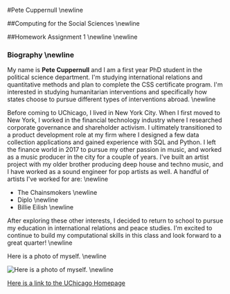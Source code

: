#Pete Cuppernull \newline 

##Computing for the Social Sciences \newline

##Homework Assignment 1 \newline \newline

### **Biography** \newline

My name is **Pete Cuppernull** and I am a first year PhD student in the political science department. I'm studying international relations and quantitative methods and plan to complete the CSS certificate program. I'm interested in studying humanitarian interventions and specifically how states choose to pursue different types of interventions abroad. \newline

Before coming to UChicago, I lived in New York City. When I first moved to New York, I worked in the financial technology industry where I researched corporate governance and shareholder activism. I ultimately transitioned to a product development role at my firm where I designed a few data collection applications and gained experience with SQL and Python. I left the finance world in 2017 to pursue my other passion in music, and worked as a music producer in the city for a couple of years. I've built an artist project with my older brother producing deep house and techno music, and I have worked as a sound engineer for pop artists as well. A handful of artists I've worked for are: \newline

* The Chainsmokers \newline
* Diplo \newline
* Billie Eilish \newline

After exploring these other interests, I decided to return to school to pursue my education in international relations and peace studies. I'm excited to continue to build my computational skills in this class and look forward to a great quarter! \newline

Here is a photo of myself. \newline

![Here is a photo of myself.](/Users/petecuppernull/Dropbox/UChicago/2018-19/Spring/CFSS/photo.jpg)
\newline

[Here is a link to the UChicago Homepage](https://www.uchicago.edu/)
